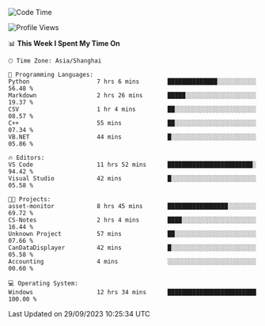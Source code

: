 <!--START_SECTION:waka-->
![Code Time](http://img.shields.io/badge/Code%20Time-1%2C272%20hrs%2059%20mins-blue)

![Profile Views](http://img.shields.io/badge/Profile%20Views-4-blue)

📊 **This Week I Spent My Time On** 

```text
🕑︎ Time Zone: Asia/Shanghai

💬 Programming Languages: 
Python                   7 hrs 6 mins        ██████████████░░░░░░░░░░░   56.48 % 
Markdown                 2 hrs 26 mins       █████░░░░░░░░░░░░░░░░░░░░   19.37 % 
CSV                      1 hr 4 mins         ██░░░░░░░░░░░░░░░░░░░░░░░   08.57 % 
C++                      55 mins             ██░░░░░░░░░░░░░░░░░░░░░░░   07.34 % 
VB.NET                   44 mins             █░░░░░░░░░░░░░░░░░░░░░░░░   05.86 % 

🔥 Editors: 
VS Code                  11 hrs 52 mins      ████████████████████████░   94.42 % 
Visual Studio            42 mins             █░░░░░░░░░░░░░░░░░░░░░░░░   05.58 % 

🐱‍💻 Projects: 
asset-monitor            8 hrs 45 mins       █████████████████░░░░░░░░   69.72 % 
CS-Notes                 2 hrs 4 mins        ████░░░░░░░░░░░░░░░░░░░░░   16.44 % 
Unknown Project          57 mins             ██░░░░░░░░░░░░░░░░░░░░░░░   07.66 % 
CanDataDisplayer         42 mins             █░░░░░░░░░░░░░░░░░░░░░░░░   05.58 % 
Accounting               4 mins              ░░░░░░░░░░░░░░░░░░░░░░░░░   00.60 % 

💻 Operating System: 
Windows                  12 hrs 34 mins      █████████████████████████   100.00 % 
```


 Last Updated on 29/09/2023 10:25:34 UTC
<!--END_SECTION:waka-->